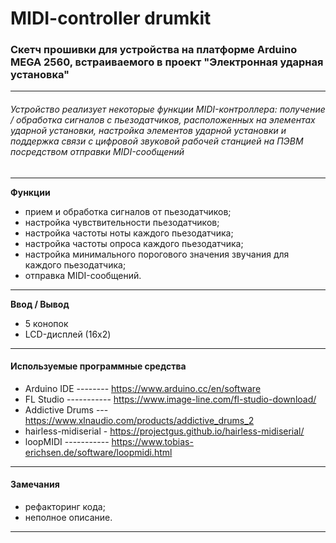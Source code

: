 # MIDI-controller drumkit

### Скетч прошивки для устройства на платформе Arduino MEGA 2560, встраиваемого в проект "Электронная ударная установка"

------------

###### Устройство реализует некоторые функции MIDI-контроллера: получение / обработка сигналов с пьезодатчиков, расположенных на элементах ударной установки, настройка элементов ударной установки и поддержка связи с цифровой звуковой рабочей станцией на ПЭВМ посредством отправки MIDI-сообщений

------------

**Функции**
- прием и обработка сигналов от пьезодатчиков;
- настройка чувствительности пьезодатчиков;
- настройка частоты ноты каждого пьезодатчика; 
- настройка частоты опроса каждого пьезодатчика;
- настройка минимального порогового значения звучания для каждого пьезодатчика;
- отправка MIDI-сообщений.

------------

**Ввод / Вывод**
- 5 конопок
- LCD-дисплей (16x2)

------------

#### Используемые программные средства
- Arduino IDE \-\-\-\-\-\-\-\- https://www.arduino.cc/en/software
- FL Studio \-\-\-\-\-\-\-\-\-\-\- https://www.image-line.com/fl-studio-download/
- Addictive Drums \-\-\- https://www.xlnaudio.com/products/addictive_drums_2
- hairless-midiserial \- https://projectgus.github.io/hairless-midiserial/
- loopMIDI \-\-\-\-\-\-\-\-\-\-\- https://www.tobias-erichsen.de/software/loopmidi.html

------------

#### Замечания
- рефакторинг кода;
- неполное описание.

------------
